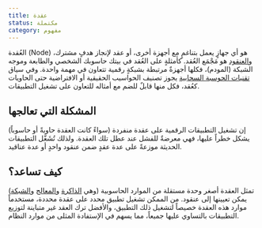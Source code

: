 ```yaml
---
title: عقدة
status: مكتملة
category: مفهوم
---
```

العُقدة (Node) هو أي جهازٍ يعمل بتناغمٍ مع أجهزة أخرى، أو عقد لإنجاز هدفٍ مشترك،
و[العنقود](/cluster/)  هو مَجْمَع العُقد.
كأمثلةٍ على العُقد في بيتك حاسوبك الشخصي والطابعة وموجه الشبكة (المودم)،
فكلها أجهزةٌ مرتبطة بشبكةٍ رقمية تتعاون في مهمة واحدة.
وفي سياق [تقنيات الحوسبة السحابية](/cloud-native-tech/) يجوز تصنيف الحواسيب الحقيقية أو الافتراضية حتى الحاويات كعُقد،
فكل منها قابلٌ للضم مع أمثاله للتعاون على تشغيل التطبيقات.

## المشكلة التي تعالجها
إن تشغيل التطبيقات الرقمية على عقدة منفردة (سواءً كانت العقدة حاويةً أو حاسوباً) يشكل خطراً عليها،
فهي معرضةٌ للفشل عند عطل تلك العقدة.
ولذلك تُشَغَّل التطبيقات الحديثة موزعةً على عدة عقدٍ ضمن عنقود واحدٍ أو عدة عناقيد.

## كيف تساعد؟
تمثل العقدة أصغر وحدة مستقلة من الموارد الحاسوبية
(وهي [الذاكرة](https://ar.wikipedia.org/wiki/ذاكرة_حاسوب)
و[المعالج](https://ar.wikipedia.org/wiki/معالج_(حوسبة))
و[الشبكة](https://ar.wikipedia.org/wiki/شبكة_حاسوب))
يمكن تعيينها إلى عنقود.
من الممكن تشغيل تطبيق محدد على عقدة محددة،
مستخدماً موارد هذه العقدة خصيصاً لتشغيل ذلك التطبيق،
والأفضل ترك العقد غير متباينة لتوزيع التطبيقات بالتساوي عليها جميعاً،
مما يسهم في الإستفادة المثلى من موارد النظام.

